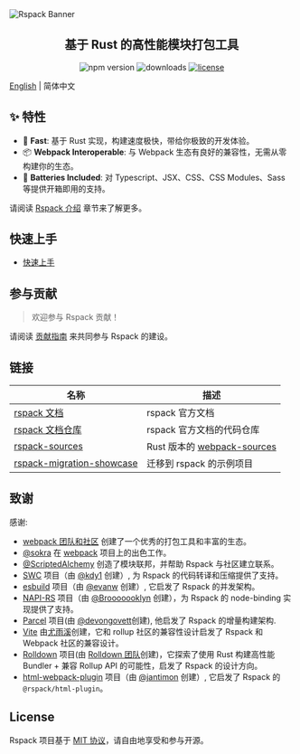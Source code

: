 <picture>
  <source media="(prefers-color-scheme: dark)" srcset="https://lf3-static.bytednsdoc.com/obj/eden-cn/rjhwzy/ljhwZthlaukjlkulzlp/rspack-banner-1610-dark.png">
  <img alt="Rspack Banner" src="https://lf3-static.bytednsdoc.com/obj/eden-cn/rjhwzy/ljhwZthlaukjlkulzlp/rspack-banner-1610.png">
</picture>

<h2 align="center">基于 Rust 的高性能模块打包工具</h2>

<p align="center">
  <img src="https://img.shields.io/npm/v/@rspack/core?style=flat-square&colorA=564341&colorB=EDED91" alt="npm version" />
  <img src="https://img.shields.io/npm/dm/@rspack/core.svg?style=flat-square&colorA=564341&colorB=EDED91" alt="downloads" />
  <a href="https://github.com/modern-js-dev/rspack/blob/main/LICENSE"><img src="https://img.shields.io/npm/l/@rspack/core?style=flat-square&colorA=564341&colorB=EDED91" alt="license" /></a>
</p>

[English](./README.md) | 简体中文

## ✨ 特性

- 🚀 **Fast**: 基于 Rust 实现，构建速度极快，带给你极致的开发体验。
- 📦 **Webpack Interoperable**: 与 Webpack 生态有良好的兼容性，无需从零构建你的生态。
- 🎨 **Batteries Included**: 对 Typescript、JSX、CSS、CSS Modules、Sass 等提供开箱即用的支持。

请阅读 [Rspack 介绍](https://rspack.org/zh/guide/introduction.html) 章节来了解更多。

## 快速上手

- [快速上手](https://rspack.org/zh/guide/getting-started.html)

## 参与贡献

> 欢迎参与 Rspack 贡献！

请阅读 [贡献指南](./CONTRIBUTING.md) 来共同参与 Rspack 的建设。

## 链接

| 名称                                                                                    | 描述                                                                         |
| --------------------------------------------------------------------------------------- | ---------------------------------------------------------------------------- |
| [rspack 文档](https://rspack.org)                                                       | rspack 官方文档                                                              |
| [rspack 文档仓库](https://github.com/modern-js-dev/rspack-website)                      | rspack 官方文档的代码仓库                                                    |
| [rspack-sources](https://github.com/modern-js-dev/rspack-sources)                       | Rust 版本的 [webpack-sources](https://www.npmjs.com/package/webpack-sources) |
| [rspack-migration-showcase](https://github.com/modern-js-dev/rspack-migration-showcase) | 迁移到 rspack 的示例项目                                                     |

## 致谢

感谢:

- [webpack 团队和社区](https://webpack.js.org/) 创建了一个优秀的打包工具和丰富的生态。
- [@sokra](https://github.com/sokra) 在 [webpack](https://github.com/webpack/webpack) 项目上的出色工作。
- [@ScriptedAlchemy](https://github.com/ScriptedAlchemy) 创造了模块联邦，并帮助 Rspack 与社区建立联系。
- [SWC](https://swc.rs/) 项目（由 [@kdy1](https://github.com/kdy1) 创建）, 为 Rspack 的代码转译和压缩提供了支持。
- [esbuild](https://github.com/evanw/esbuild) 项目（由 [@evanw](https://github.com/evanw) 创建）, 它启发了 Rspack 的并发架构。
- [NAPI-RS](https://github.com/napi-rs/napi-rs) 项目（由 [@Brooooooklyn](https://github.com/Brooooooklyn) 创建），为 Rspack 的 node-binding 实现提供了支持。
- [Parcel](https://github.com/parcel-bundler/parcel) 项目(由 [@devongovett](https://github.com/devongovett)创建), 他启发了 Rspack 的增量构建架构.
- [Vite](https://github.com/vitejs/vite) 由[尤雨溪](https://github.com/yyx990803)创建，它和 rollup 社区的兼容性设计启发了 Rspack 和 Webpack 社区的兼容设计。
- [Rolldown](https://github.com/rolldown-rs/rolldown) 项目(由 [Rolldown 团队](https://github.com/sponsors/rolldown-rs)创建)，它探索了使用 Rust 构建高性能 Bundler + 兼容 Rollup API 的可能性，启发了 Rspack 的设计方向。
- [html-webpack-plugin](https://github.com/jantimon/html-webpack-plugin) 项目（由 [@jantimon](https://github.com/jantimon) 创建）, 它启发了 Rspack 的 `@rspack/html-plugin`。

## License

Rspack 项目基于 [MIT 协议](https://github.com/modern-js-dev/rspack/blob/main/LICENSE)，请自由地享受和参与开源。
